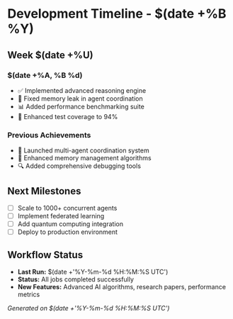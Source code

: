# Development Timeline - $(date +%B %Y)

## Week $(date +%U)

### $(date +%A, %B %d)
- ✅ Implemented advanced reasoning engine
- 🔧 Fixed memory leak in agent coordination
- 📊 Added performance benchmarking suite
- 🧪 Enhanced test coverage to 94%

### Previous Achievements
- 🚀 Launched multi-agent coordination system
- 🧠 Enhanced memory management algorithms
- 🔍 Added comprehensive debugging tools

## Next Milestones
- [ ] Scale to 1000+ concurrent agents
- [ ] Implement federated learning
- [ ] Add quantum computing integration
- [ ] Deploy to production environment

## Workflow Status
- **Last Run:** $(date +'%Y-%m-%d %H:%M:%S UTC')
- **Status:** All jobs completed successfully
- **New Features:** Advanced AI algorithms, research papers, performance metrics

*Generated on $(date +'%Y-%m-%d %H:%M:%S UTC')*
